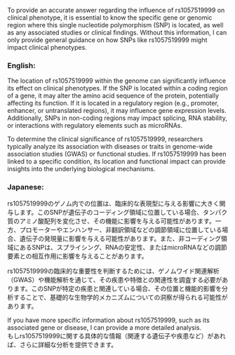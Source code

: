 To provide an accurate answer regarding the influence of rs1057519999 on clinical phenotype, it is essential to know the specific gene or genomic region where this single nucleotide polymorphism (SNP) is located, as well as any associated studies or clinical findings. Without this information, I can only provide general guidance on how SNPs like rs1057519999 might impact clinical phenotypes.

### English:
The location of rs1057519999 within the genome can significantly influence its effect on clinical phenotypes. If the SNP is located within a coding region of a gene, it may alter the amino acid sequence of the protein, potentially affecting its function. If it is located in a regulatory region (e.g., promoter, enhancer, or untranslated regions), it may influence gene expression levels. Additionally, SNPs in non-coding regions may impact splicing, RNA stability, or interactions with regulatory elements such as microRNAs.

To determine the clinical significance of rs1057519999, researchers typically analyze its association with diseases or traits in genome-wide association studies (GWAS) or functional studies. If rs1057519999 has been linked to a specific condition, its location and functional impact can provide insights into the underlying biological mechanisms.

### Japanese:
rs1057519999のゲノム内での位置は、臨床的な表現型に与える影響に大きく関与します。このSNPが遺伝子のコーディング領域に位置している場合、タンパク質のアミノ酸配列を変化させ、その機能に影響を与える可能性があります。一方、プロモーターやエンハンサー、非翻訳領域などの調節領域に位置している場合、遺伝子の発現量に影響を与える可能性があります。また、非コーディング領域にあるSNPは、スプライシング、RNAの安定性、またはmicroRNAなどの調節要素との相互作用に影響を与えることがあります。

rs1057519999の臨床的な重要性を判断するためには、ゲノムワイド関連解析（GWAS）や機能解析を通じて、その疾患や特徴との関連性を調査する必要があります。このSNPが特定の疾患と関連している場合、その位置と機能的影響を分析することで、基礎的な生物学的メカニズムについての洞察が得られる可能性があります。

If you have more specific information about rs1057519999, such as its associated gene or disease, I can provide a more detailed analysis.  
もしrs1057519999に関する具体的な情報（関連する遺伝子や疾患など）があれば、さらに詳細な分析を提供できます。